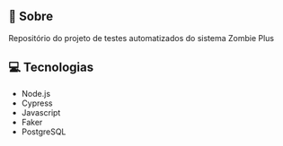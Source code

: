 

## 🤘 Sobre

Repositório do projeto de testes automatizados do sistema Zombie Plus

## 💻 Tecnologias
- Node.js
- Cypress
- Javascript
- Faker
- PostgreSQL